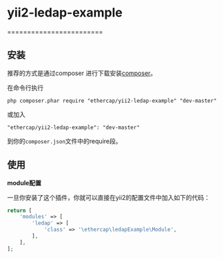 # yii2-ledap-example
========================


安装
------------

推荐的方式是通过composer 进行下载安装[composer](http://getcomposer.org/download/)。

在命令行执行
```
php composer.phar require "ethercap/yii2-ledap-example" "dev-master"
```

或加入

```
"ethercap/yii2-ledap-example": "dev-master"
```

到你的`composer.json`文件中的require段。

使用
-----

**module配置**

一旦你安装了这个插件，你就可以直接在yii2的配置文件中加入如下的代码：


```php
return [
    'modules' => [
        'ledap' => [
            'class' => '\ethercap\ledapExample\Module',
        ],
    ],
];
```

